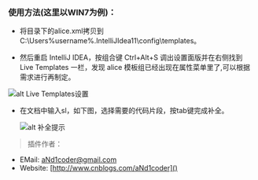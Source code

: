 ### 使用方法(这里以WIN7为例)：

- 将目录下的alice.xml拷贝到C:\Users\%username%\.IntelliJIdea11\config\templates。

- 然后重启 IntelliJ IDEA，按组合键 Ctrl+Alt+S 调出设置面版并在右侧找到 Live Templates 一栏，发现 alice 模板组已经出现在属性菜单里了,可以根据需求进行再制定。

 ![alt Live Templates设置](https://github.com/sofish/Alice/raw/master/plugins/IntelliJ_IDEA/preview/preview1.png?raw=true "Live Templates设置")

- 在文档中输入sl，如下图，选择需要的代码片段，按tab键完成补全。

  ![alt 补全提示](https://github.com/sofish/Alice/raw/master/plugins/IntelliJ_IDEA/preview/preview2.png?raw=true "补全提示")
  
> 插件作者：
 
 - EMail: [aNd1coder@gmail.com](mailto:aNd1coder@gmail.com)
 - Website: [http://www.cnblogs.com/aNd1coder]()